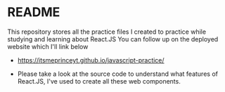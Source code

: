 # README
This repository stores all the practice files I created to practice while studying and learning about React.JS You can follow up on the deployed website which I'll link below
- https://itsmeprinceyt.github.io/javascript-practice/

- Please take a look at the source code to understand what features of React.JS, I've used to create all these web components.
